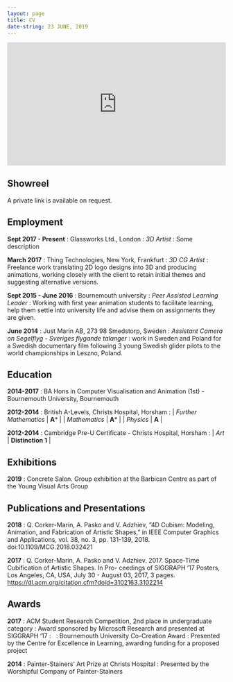 ```yaml
---
layout: page
title: CV
date-string: 23 JUNE, 2019
---
```



<center>
<div style="position:relative;padding-top:56.25%;">
<iframe src="https://player.vimeo.com/video/386360064?title=0&byline=0&portrait=0" frameborder="0" allow="autoplay; fullscreen" allowfullscreen style="position:absolute;top:0;left:0;width:100%;height:100%;"></iframe>
</div>
</center>


## Showreel
A private link is available on request.

## Employment
**Sept 2017 - Present**
: Glassworks Ltd., London
: *3D Artist*
: Some description

**March 2017**
: Thing Technologies, New York, Frankfurt
: *3D CG Artist*
: Freelance work translating 2D logo designs into 3D and producing animations, working closely
with the client to retain initial themes and suggesting alternative versions.

**Sept 2015 - June 2016**
: Bournemouth university
: *Peer Assisted Learning Leader*
: Working with first year animation students to facilitate learning, help them settle into university
life and advise them on assignments they are given.

**June 2014**
: Just Marin AB, 273 98 Smedstorp, Sweden
: *Assistant Camera on Segelflyg - Sveriges flygande talanger*
: work in Sweden and Poland for a Swedish documentary film following 3 young
Swedish glider pilots to the world championships in Leszno, Poland.

## Education
**2014-2017**
: BA Hons in Computer Visualisation and Animation (1st) - Bournemouth University, Bournemouth

**2012-2014**
: British A-Levels, Christs Hospital, Horsham
: | *Further Mathematics* | **A*** |
| *Mathematics* | **A*** |
| *Physics* | **A** |

**2012-2014**
: Cambridge Pre-U Certificate - Christs Hospital, Horsham
: | *Art* | **Distinction 1** |

<!--
**2012-2013**
: British AS-Levels - Christs Hospital, Horsham
: | *D&T Product Design* | **A** |

**2010-2012**
: GCSEs - Christs Hospital, Horsham
: | *Art* | **A*** |
| *Biology* | **A*** |
| *Chemistry* | **A*** |
| *English Language* | **A*** |
| *English Literature* | **A** |
| *Geography* | **A*** |
| *Graphic Design* | **A*** |
| *Maths* | **A*** |
| *Physics* | **A*** |
| *Spanish* | **A** |
-->

## Exhibitions
**2019**
: Concrete Salon. Group exhibition at the Barbican Centre as part of the Young Visual Arts Group

## Publications and Presentations
**2018**
: Q. Corker-Marin, A. Pasko and V. Adzhiev, ”4D Cubism: Modeling, Animation, and Fabrication of
Artistic Shapes,” in IEEE Computer Graphics and Applications, vol. 38, no. 3, pp. 131-139, 2018. doi:10.1109/MCG.2018.032421

**2017**
: Q. Corker-Marin, A. Pasko and V. Adzhiev. 2017. Space-Time Cubification of Artistic Shapes. In Pro-
ceedings of SIGGRAPH ’17 Posters, Los Angeles, CA, USA, July 30 - August 03, 2017, 3 pages. <https://dl.acm.org/citation.cfm?doid=3102163.3102214>

## Awards
**2017**
: ACM Student Research Competition, 2nd place in undergraduate category
: Award sponsored by Microsoft Research and presented at SIGGRAPH ‘17
: &nbsp;
: Bournemouth University Co-Creation Award
: Presented by the Centre for Excellence in Learning, awarding funding for a proposed project

**2014**
: Painter-Stainers’ Art Prize at Christs Hospital
: Presented by the Worshipful Company of Painter-Stainers
